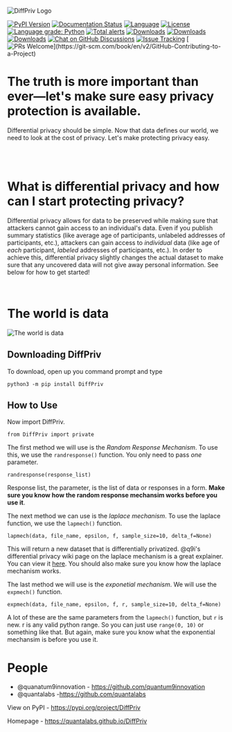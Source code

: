 ![DiffPriv Logo](https://docs.google.com/drawings/d/e/2PACX-1vQ8A92uJpy4g09GFYxayNQXOvtl0wmXXkYFiteDFSaXVcfdbcm835wc_IjjlKHlM94rjdsM7H1Szzjq/pub?w=600)

[![PyPI Version](https://shields.mitmproxy.org/pypi/v/DIffPriv.svg)](https://pypi.org/project/DiffPriv)
[![Documentation Status](https://readthedocs.org/projects/diffpriv/badge/?version=latest)](https://diffpriv.readthedocs.io/en/latest/?badge=latest)
[![Language](https://img.shields.io/badge/language-python-blueviolet)](https://github.com/Quantalabs/DiffPriv)
[![License](https://img.shields.io/badge/License-GNU%20GPL%20v3.0-green)](https://github.com/Quantalabs/DiffPriv/blob/master/LICENSE)
[![Language grade: Python](https://img.shields.io/lgtm/grade/python/g/Quantalabs/DiffPriv.svg?logo=lgtm&logoWidth=18)](https://lgtm.com/projects/g/Quantalabs/DiffPriv/context:python)
[![Total alerts](https://img.shields.io/lgtm/alerts/g/Quantalabs/DiffPriv.svg?logo=lgtm&logoWidth=18)](https://lgtm.com/projects/g/Quantalabs/DiffPriv/alerts/)
[![Downloads](https://pepy.tech/badge/diffpriv)](https://pepy.tech/project/diffpriv)
[![Downloads](https://pepy.tech/badge/diffpriv/month)](https://pepy.tech/project/diffpriv/month)
[![Downloads](https://pepy.tech/badge/diffpriv/week)](https://pepy.tech/project/diffpriv/week) 
[![Chat on GitHub Discussions](https://img.shields.io/badge/Chat-on%20Discussions-green)](https://github.com/Quantalabs/DiffPriv/discussions)
[![Issue Tracking](https://img.shields.io/badge/issue_tracking-github-blue.svg)](https://github.com/Quantalabs/DiffPriv/issues)
[![PRs Welcome](https://img.shields.io/badge/PR-Welcome-%23FF8300.svg?)](https://git-scm.com/book/en/v2/GitHub-Contributing-to-a-Project)

# The truth is more important than ever—let's make sure easy privacy protection is available.

Differential privacy should be simple. Now that data defines our world, we need to look at the cost of privacy. Let's make protecting privacy easy.

<br><br>

# What is differential privacy and how can I start protecting privacy?

Differential privacy allows for data to be preserved while making sure that attackers cannot gain access to an individual's data. Even if you publish summary statistics (like average age of participants, unlabeled addresses of participants, etc.), attackers can gain access to *individual* data (like age of *each* participant, *labeled* addresses of participants, etc.). In order to achieve this, differential privacy slightly changes the actual dataset to make sure that any uncovered data will not give away personal information. See below for how to get started!

<br>

# The world is data
![The world is data](https://live.staticflickr.com/5228/5679642883_24a2e905e0_b.jpg)

## Downloading DiffPriv
To download, open up you command prompt and type

    python3 -m pip install DiffPriv

## How to Use

Now import DiffPriv.

    from DiffPriv import private

The first method we will use is the _Random Response Mechanism_. To use this, we use the `randresponse()` function.
You only need to pass *one* parameter. 

    randresponse(response_list)
    
Response list, the parameter, is the list of data or responses in a form. __Make sure you know how the random response mechansim works before you use it__.

The next method we can use is the _laplace mechanism_. To use the laplace function, we use the `lapmech()` function.

    lapmech(data, file_name, epsilon, f, sample_size=10, delta_f=None)
    
This will return a new dataset that is differentially privatized. @q9i's differential privacy wiki page on the laplace mechanism is a great explainer. You can view it [here](https://github.com/quantum9Innovation/Differential-Privacy/wiki/Doing-Complex-Stuff-...). You should also make sure you know how the laplace mechanism works.

The last method we will use is the _exponetial mechanism_. We will use the `expmech()` function.

    expmech(data, file_name, epsilon, f, r, sample_size=10, delta_f=None)

A lot of these are the same parameters from the `lapmech()` function, but `r` is new. r is any valid python range. So you can just use `range(0, 10)` or something like that. But again, make sure you know what the exponential mechansim is before you use it.

# People
- @quanatum9innovation - https://github.com/quantum9innovation
- @quantalabs -https://github.com/quantalabs

View on PyPI - https://pypi.org/project/DiffPriv

Homepage - https://quantalabs.github.io/DiffPriv
